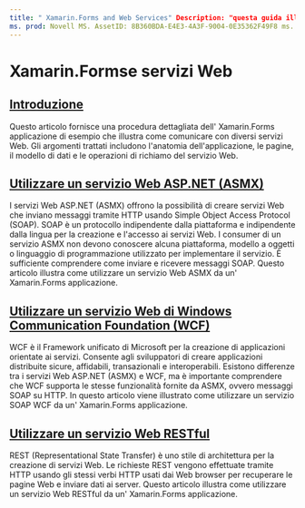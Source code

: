 ```yaml
---
title: " Xamarin.Forms and Web Services" Description: "questa guida illustra come comunicare con servizi Web diversi per fornire funzionalità di creazione, lettura, aggiornamento ed eliminazione (CRUD) a un' Xamarin.Forms applicazione. Gli argomenti trattati includono la comunicazione con servizi ASMX, servizi WCF, servizi REST ".
ms. prod: Novell MS. AssetID: 8B360BDA-E4E3-4A3F-9004-0E35362F49F8 ms. Technology: Novell-Forms Author: davidbritch ms. Author: dabritch ms. Date: 06/27/2019 no-loc: [ Xamarin.Forms , Xamarin.Essentials ]
---
```


# <a name="xamarinforms-and-web-services"></a>Xamarin.Formse servizi Web

## <a name="introduction"></a>[Introduzione](introduction.md)

Questo articolo fornisce una procedura dettagliata dell' Xamarin.Forms applicazione di esempio che illustra come comunicare con diversi servizi Web. Gli argomenti trattati includono l'anatomia dell'applicazione, le pagine, il modello di dati e le operazioni di richiamo del servizio Web.

## <a name="consume-an-aspnet-web-service-asmx"></a>[Utilizzare un servizio Web ASP.NET (ASMX)](~/xamarin-forms/data-cloud/web-services/asmx.md)

I servizi Web ASP.NET (ASMX) offrono la possibilità di creare servizi Web che inviano messaggi tramite HTTP usando Simple Object Access Protocol (SOAP). SOAP è un protocollo indipendente dalla piattaforma e indipendente dalla lingua per la creazione e l'accesso ai servizi Web. I consumer di un servizio ASMX non devono conoscere alcuna piattaforma, modello a oggetti o linguaggio di programmazione utilizzato per implementare il servizio. È sufficiente comprendere come inviare e ricevere messaggi SOAP. Questo articolo illustra come utilizzare un servizio Web ASMX da un' Xamarin.Forms applicazione.

## <a name="consume-a-windows-communication-foundation-wcf-web-service"></a>[Utilizzare un servizio Web di Windows Communication Foundation (WCF)](~/xamarin-forms/data-cloud/web-services/wcf.md)

WCF è il Framework unificato di Microsoft per la creazione di applicazioni orientate ai servizi. Consente agli sviluppatori di creare applicazioni distribuite sicure, affidabili, transazionali e interoperabili. Esistono differenze tra i servizi Web ASP.NET (ASMX) e WCF, ma è importante comprendere che WCF supporta le stesse funzionalità fornite da ASMX, ovvero messaggi SOAP su HTTP. In questo articolo viene illustrato come utilizzare un servizio SOAP WCF da un' Xamarin.Forms applicazione.

## <a name="consume-a-restful-web-service"></a>[Utilizzare un servizio Web RESTful](~/xamarin-forms/data-cloud/web-services/rest.md)

REST (Representational State Transfer) è uno stile di architettura per la creazione di servizi Web. Le richieste REST vengono effettuate tramite HTTP usando gli stessi verbi HTTP usati dai Web browser per recuperare le pagine Web e inviare dati ai server. Questo articolo illustra come utilizzare un servizio Web RESTful da un' Xamarin.Forms applicazione.
